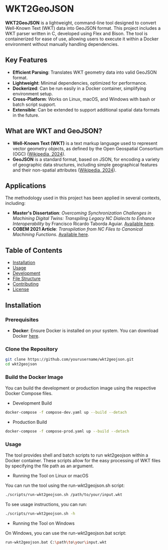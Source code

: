 # WKT2GeoJSON

**WKT2GeoJSON** is a lightweight, command-line tool designed to convert Well-Known Text (WKT) data into GeoJSON format. This project includes a WKT parser written in C, developed using Flex and Bison. The tool is containerized for ease of use, allowing users to execute it within a Docker environment without manually handling dependencies.

## Key Features

- **Efficient Parsing**: Translates WKT geometry data into valid GeoJSON format.
- **Lightweight**: Minimal dependencies, optimized for performance.
- **Dockerized**: Can be run easily in a Docker container, simplifying environment setup.
- **Cross-Platform**: Works on Linux, macOS, and Windows with bash or batch script support.
- **Extensible**: Can be extended to support additional spatial data formats in the future.

## What are WKT and GeoJSON?

- **Well-Known Text (WKT)** is a text markup language used to represent vector geometry objects, as defined by the Open Geospatial Consortium (OGC) ([Wikipedia, 2024](https://en.wikipedia.org/wiki/Well-known_text)).
- **GeoJSON** is a standard format, based on JSON, for encoding a variety of geographic data structures, including simple geographical features and their non-spatial attributes ([Wikipedia, 2024](https://en.wikipedia.org/wiki/GeoJSON)).

## Applications

The methodology used in this project has been applied in several contexts, including:

- **Master's Dissertation**: *Overcoming Synchronization Challenges in Machining Digital Twins: Transpiling Legacy NC Dialects to Enhance Interoperability* by Francisco Ricardo Taborda Aguiar. [Available here](https://doi.org/10.13140/RG.2.2.27115.76322).
- **COBEM 2021 Article**: *Transpilation from NC Files to Canonical Machining Functions*. [Available here](https://www.researchgate.net/publication/357079212_TRANSPILATION_FROM_NC_FILES_TO_CANONICAL_MACHINING_FUNCTIONS).

## Table of Contents

- [Installation](#installation)
- [Usage](#usage)
- [Development](#development)
- [File Structure](#file-structure)
- [Contributing](#contributing)
- [License](#license)

## Installation

### Prerequisites

- **Docker**: Ensure Docker is installed on your system. You can download Docker [here](https://www.docker.com/get-started).

### Clone the Repository

```bash
git clone https://github.com/yourusername/wkt2geojson.git
cd wkt2geojson
```

### Build the Docker Image

You can build the development or production image using the respective Docker Compose files.

- Development Build

```bash
docker-compose -f compose-dev.yaml up --build --detach
```

- Production Build

```bash
docker-compose -f compose-prod.yaml up --build --detach
```

### Usage

The tool provides shell and batch scripts to run wkt2geojson within a Docker container.
These scripts allow for the easy processing of WKT files by specifying the file path as an argument.

- Running the Tool on Linux or macOS

You can run the tool using the run-wkt2geojson.sh script:

```bash
./scripts/run-wkt2geojson.sh /path/to/your/input.wkt
```

To see usage instructions, you can run:

```bash
./scripts/run-wkt2geojson.sh -h
```

- Running the Tool on Windows

On Windows, you can use the run-wkt2geojson.bat script:

```bash
run-wkt2geojson.bat C:\path\to\your\input.wkt
```











